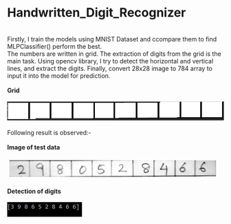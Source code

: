 # Handwritten_Digit_Recognizer
<br>Firstly, I train the models using MNIST Dataset and ccompare them to find MLPClassifier() perform the best.
<br>The numbers are written in grid. The extraction of digits from the grid is the main task. Using opencv library, I try to detect the horizontal and vertical lines, and extract the digits. Finally, convert 28x28 image to 784 array to input it into the model for prediction.
<br>
<br><b>Grid</b>
<br>
<br><img src = 'result/grid.jpg'>
<br>
<br> Following result is observed:-
<br>
<br><b> Image of test data
<br>
<br><img src = 'result/image.jpg'>
<br>
<br>Detection of digits </b>
<br>
<br><img src = 'result/image2.jpg'>
<br>
